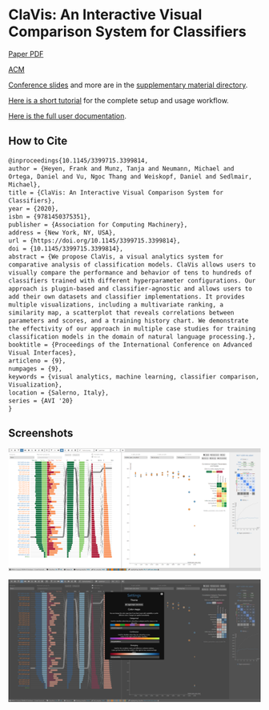 # ClaVis: An Interactive Visual Comparison System for Classifiers

[Paper PDF](https://www.vis.uni-stuttgart.de/pumaApi/v1/pages/85bab2ac-cc7e-11e8-806c-000e0c3db68b/publicationLists/8a54995a-d37e-11e8-8d6c-000e0c3db68b/publications/746c5421c7fdafa382be4df6a1b44150/documents/Heyen+-+ClaVis+(2020).pdf)

[ACM](https://dl.acm.org/doi/10.1145/3399715.3399814)

[Conference slides](./supplementary_material/ClaVis%20Slides%20for%20the%20Conference%20Talk%20at%20AVI.pptx) and more are in the [supplementary material directory](./supplementary_material/).


[Here is a short tutorial](./docs/tutorial.md) for the complete setup and usage workflow.

[Here is the full user documentation](./docs/getting_started.md).

## How to Cite

```
@inproceedings{10.1145/3399715.3399814,
author = {Heyen, Frank and Munz, Tanja and Neumann, Michael and Ortega, Daniel and Vu, Ngoc Thang and Weiskopf, Daniel and Sedlmair, Michael},
title = {ClaVis: An Interactive Visual Comparison System for Classifiers},
year = {2020},
isbn = {9781450375351},
publisher = {Association for Computing Machinery},
address = {New York, NY, USA},
url = {https://doi.org/10.1145/3399715.3399814},
doi = {10.1145/3399715.3399814},
abstract = {We propose ClaVis, a visual analytics system for comparative analysis of classification models. ClaVis allows users to visually compare the performance and behavior of tens to hundreds of classifiers trained with different hyperparameter configurations. Our approach is plugin-based and classifier-agnostic and allows users to add their own datasets and classifier implementations. It provides multiple visualizations, including a multivariate ranking, a similarity map, a scatterplot that reveals correlations between parameters and scores, and a training history chart. We demonstrate the effectivity of our approach in multiple case studies for training classification models in the domain of natural language processing.},
booktitle = {Proceedings of the International Conference on Advanced Visual Interfaces},
articleno = {9},
numpages = {9},
keywords = {visual analytics, machine learning, classifier comparison, Visualization},
location = {Salerno, Italy},
series = {AVI '20}
}
```

## Screenshots

![](./docs/img/bright_theme.png)

![](./docs/img/dark_theme.png)

